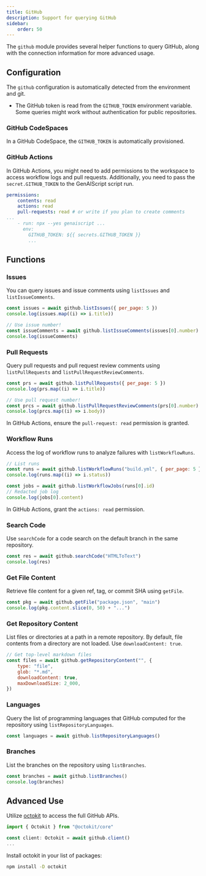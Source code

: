 ```yaml
---
title: GitHub
description: Support for querying GitHub
sidebar:
    order: 50
---
```


The `github` module provides several helper functions to query GitHub, along with the connection information for more advanced usage.

## Configuration

The `github` configuration is automatically detected from the environment and git.

- The GitHub token is read from the `GITHUB_TOKEN` environment variable. Some queries might work without authentication for public repositories.

### GitHub CodeSpaces

In a GitHub CodeSpace, the `GITHUB_TOKEN` is automatically provisioned.

### GitHub Actions

In GitHub Actions, you might need to add permissions to the workspace to access workflow logs and pull requests. Additionally, you need to pass the `secret.GITHUB_TOKEN` to the GenAIScript script run.

```yml title="genai.yml" 'actions: read' 'GITHUB_TOKEN: ${{ secrets.GITHUB_TOKEN }}'
permissions:
    contents: read
    actions: read
    pull-requests: read # or write if you plan to create comments
...
    - run: npx --yes genaiscript ...
      env:
        GITHUB_TOKEN: ${{ secrets.GITHUB_TOKEN }}
        ...
```

## Functions

### Issues

You can query issues and issue comments using `listIssues` and `listIssueComments`.

```js
const issues = await github.listIssues({ per_page: 5 })
console.log(issues.map((i) => i.title))

// Use issue number!
const issueComments = await github.listIssueComments(issues[0].number)
console.log(issueComments)
```

### Pull Requests

Query pull requests and pull request review comments using `listPullRequests` and `listPullRequestReviewComments`.

```js
const prs = await github.listPullRequests({ per_page: 5 })
console.log(prs.map((i) => i.title))

// Use pull request number!
const prcs = await github.listPullRequestReviewComments(prs[0].number)
console.log(prcs.map((i) => i.body))
```

In GitHub Actions, ensure the `pull-request: read` permission is granted.

### Workflow Runs

Access the log of workflow runs to analyze failures with `listWorkflowRuns`.

```js
// List runs
const runs = await github.listWorkflowRuns("build.yml", { per_page: 5 })
console.log(runs.map((i) => i.status))

const jobs = await github.listWorkflowJobs(runs[0].id)
// Redacted job log
console.log(jobs[0].content)
```

In GitHub Actions, grant the `actions: read` permission.

### Search Code

Use `searchCode` for a code search on the default branch in the same repository.

```js
const res = await github.searchCode("HTMLToText")
console.log(res)
```

### Get File Content

Retrieve file content for a given ref, tag, or commit SHA using `getFile`.

```js
const pkg = await github.getFile("package.json", "main")
console.log(pkg.content.slice(0, 50) + "...")
```

### Get Repository Content

List files or directories at a path in a remote repository. By default, file contents from a directory are not loaded. Use `downloadContent: true`.

```js
// Get top-level markdown files
const files = await github.getRepositoryContent("", {
    type: "file",
    glob: "*.md",
    downloadContent: true,
    maxDownloadSize: 2_000,
})
```

### Languages

Query the list of programming languages that GitHub computed for the repository using `listRepositoryLanguages`.

```js
const languages = await github.listRepositoryLanguages()
```

### Branches

List the branches on the repository using `listBranches`.

```js
const branches = await github.listBranches()
console.log(branches)
```

## Advanced Use

Utilize [octokit](https://www.npmjs.com/package/octokit) to access the full GitHub APIs.

```js
import { Octokit } from "@octokit/core"

const client: Octokit = await github.client()
...
```

Install octokit in your list of packages:

```sh
npm install -D octokit
```
